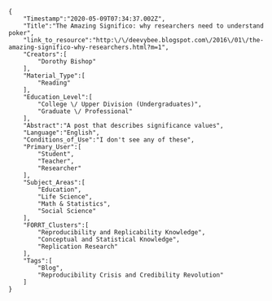 
    {
        "Timestamp":"2020-05-09T07:34:37.002Z",
        "Title":"The Amazing Significo: why researchers need to understand poker",
        "link_to_resource":"http:\/\/deevybee.blogspot.com\/2016\/01\/the-amazing-significo-why-researchers.html?m=1",
        "Creators":[
            "Dorothy Bishop"
        ],
        "Material_Type":[
            "Reading"
        ],
        "Education_Level":[
            "College \/ Upper Division (Undergraduates)",
            "Graduate \/ Professional"
        ],
        "Abstract":"A post that describes significance values",
        "Language":"English",
        "Conditions_of_Use":"I don't see any of these",
        "Primary_User":[
            "Student",
            "Teacher",
            "Researcher"
        ],
        "Subject_Areas":[
            "Education",
            "Life Science",
            "Math & Statistics",
            "Social Science"
        ],
        "FORRT_Clusters":[
            "Reproducibility and Replicability Knowledge",
            "Conceptual and Statistical Knowledge",
            "Replication Research"
        ],
        "Tags":[
            "Blog",
            "Reproducibility Crisis and Credibility Revolution"
        ]
    }
